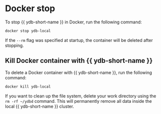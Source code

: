 # Docker stop

To stop {{ ydb-short-name }} in Docker, run the following command:

```bash
docker stop ydb-local
```

If the `--rm` flag was specified at startup, the container will be deleted after stopping.

## Kill Docker container with {{ ydb-short-name }}

To delete a Docker container with {{ ydb-short-name }}, run the following command:

```bash
docker kill ydb-local
```

If you want to clean up the file system, delete your work directory using the `rm -rf ~/ydbd` command. This will permanently remove all data inside the local {{ ydb-short-name }} cluster.
